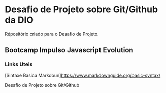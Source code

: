 # Desafio de Projeto sobre Git/Github da DIO
Répositório criado para o Desafio de Projeto.

## Bootcamp Impulso Javascript Evolution

### Links Uteis
[Sintaxe Basica Markdoun]https://www.markdownguide.org/basic-syntax/

 Desafio de Projeto sobre Git/Github
